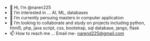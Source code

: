 - 👋 Hi, I’m @naren225
- 👀 I’m interested in ... AI, ML, databases 
- 🌱 I’m currently persuing masters in computer application
- 💞️ I’m looking to collaborate and study on projects including python, html5, php, java script, css, bootstrap, sql database, jango, flask
- 📫 How to reach me ... Email me- narend225@gmail.com

<!---
naren225/naren225 is a ✨ special ✨ repository because its `README.md` (this file) appears on your GitHub profile.
You can click the Preview link to take a look at your changes.
--->

